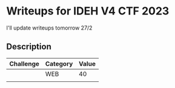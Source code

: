 # Writeups for IDEH V4 CTF 2023
I'll update writeups tomorrow 27/2
## Description  

Challenge | Category | Value      
----------|:---------|:-----------
[]() | WEB | 40
[]() | []() | []()
